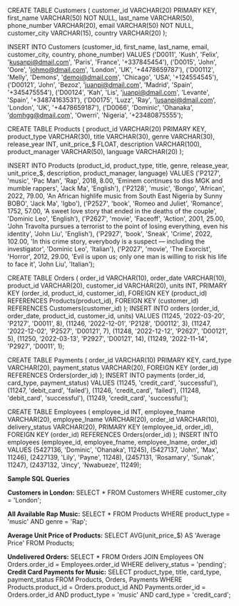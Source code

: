 CREATE TABLE Customers (
customer_id VARCHAR(20) PRIMARY KEY,
first_name VARCHAR(50) NOT NULL,
last_name VARCHAR(50),
phone_number VARCHAR(20),
email VARCHAR(50) NOT NULL,
customer_city VARCHAR(15),
country VARCHAR(20)
);

INSERT INTO Customers
(customer_id, first_name, last_name, email, customer_city, country, phone_number)
VALUES
('D0011', 'Kush', 'Felix', 'kusanpi@dmail.com', 'Paris', 'France', '+337845454'),
('D0015', 'John', 'Oore', 'johmo@dmail.com', 'London', 'UK', '+4478659787'),
('D00112', 'Melly', 'Demons', 'demoi@dmail.com', 'Chicago', 'USA', '+124554545'),
('D00121', 'John', 'Bezoz', 'juanpi@dmail.com', 'Madrid', 'Spain', '+345475554'),
('D00124', 'Kah', 'Lis', 'juanpi@dmail.com', 'Levante', 'Spain', '+34874163531'),
('D00175', 'Luzz', 'Ray', 'lusanpi@dmail.com', 'London', 'UK', '+4478659187'),
('D0066', 'Dominic', 'Ohanaka', 'domhgg@dmail.com', 'Owerri', 'Nigeria', '+23480875555');

CREATE TABLE Products (
product_id VARCHAR(20) PRIMARY KEY,
product_type VARCHAR(30),
title VARCHAR(30),
genre VARCHAR(30),
release_year INT,
unit_price_$ FLOAT,
description VARCHAR(100),
product_manager VARCHAR(50),
language VARCHAR(20)
);

INSERT INTO Products
(product_id, product_type, title, genre, release_year, unit_price_$, description,
product_manager, language)
VALUES
('P2127', 'music', 'Pac Man', 'Rap', 2018, 8.00, 'Eminem continues to diss MGK and mumble
rappers', 'Jack Ma', 'English'),
('P2128', 'music', 'Bongo', 'African', 2022, 79.00, 'An African highlife music from South East
Nigeria by Sunny BOBO', 'Jack Ma', 'Igbo'),
('P2527', 'book', 'Romeo and Juliet', 'Romance', 1752, 57.00, 'A sweet love story that ended in
the deaths of the couple', 'Dominic Leo', 'English'),
('P2627', 'movie', 'Faceoff', 'Action', 2001, 25.00, 'John Travolta pursues a terrorist to the point
of losing everything, even his identity', 'John Liu', 'English'),
('P2927', 'book', 'Sneak', 'Crime', 2022, 102.00, 'In this crime story, everybody is a suspect —
including the investigator', 'Dominic Leo', 'Italian'),
('P2027', 'movie', 'The Exorcist', 'Horror', 2012, 29.00, 'Evil is upon us; only one man is willing to
risk his life to face it', 'John Liu', 'Italian');

CREATE TABLE Orders (
order_id VARCHAR(10),
order_date VARCHAR(10),
product_id VARCHAR(20),
customer_id VARCHAR(20),
units INT,
PRIMARY KEY (order_id, product_id, customer_id),
FOREIGN KEY (product_id) REFERENCES Products(product_id),
FOREIGN KEY (customer_id) REFERENCES Customers(customer_id)
);
INSERT INTO orders
(order_id, order_date, product_id, customer_id, units)
VALUES
(11245, '2022-03-20', 'P2127', 'D0011', 8),
(11246, '2022-12-01', 'P2128', 'D00112', 3),
(11247, '2022-12-02', 'P2527', 'D00121', 7),
(11248, '2022-12-12', 'P2627', 'D00121', 5),
(11250, '2022-03-13', 'P2927', 'D00121', 14),
(11249, '2022-11-14', 'P2927', 'D0011', 1);

CREATE TABLE Payments (
order_id VARCHAR(10) PRIMARY KEY,
card_type VARCHAR(20),
payment_status VARCHAR(20),
FOREIGN KEY (order_id) REFERENCES Orders(order_id)
);
INSERT INTO payments (order_id, card_type, payment_status)
VALUES
(11245, 'credit_card', 'successful'),
(11247, 'debit_card', 'failed'),
(11246, 'credit_card', 'failed'),
(11248, 'debit_card', 'successful'),
(11249, 'credit_card', 'successful');

CREATE TABLE Employees (
employee_id INT,
employee_fname VARCHAR(20),
employee_lname VARCHAR(20),
order_id VARCHAR(10),
delivery_status VARCHAR(20),
PRIMARY KEY (employee_id, order_id),
FOREIGN KEY (order_id) REFERENCES Orders(order_id)
);
INSERT INTO employees (employee_id, employee_fname, employee_lname, order_id)
VALUES
(5427136, 'Dominic', 'Ohanaka', 11245),
(5427137, 'John', 'Max', 11246),
(2427139, 'Lily', 'Payne', 11248),
(2457131, 'Rosamary', 'Sunak', 11247),
(2437132, 'Jincy', 'Nwabueze', 11249);

**Sample SQL Queries**

**Customers in London:**
SELECT * FROM Customers WHERE customer_city = 'London';

**All Available Rap Music:**
SELECT * FROM Products WHERE product_type = 'music' AND genre = 'Rap';

**Average Unit Price of Products:**
SELECT AVG(unit_price_$) AS 'Average Price' FROM Products;

**Undelivered Orders:**
SELECT * FROM Orders JOIN Employees ON Orders.order_id = Employees.order_id WHERE
delivery_status = 'pending';
**Credit Card Payments for Music:**
SELECT product_type, title, card_type, payment_status FROM Products, Orders, Payments
WHERE Products.product_id = Orders.product_id AND Payments.order_id = Orders.order_id
AND product_type = 'music' AND card_type = 'credit_card';
